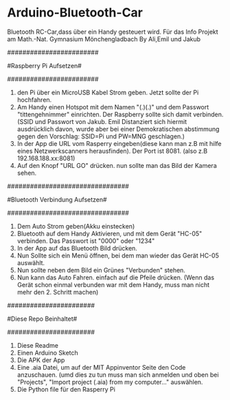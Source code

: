 # Arduino-Bluetooth-Car
Bluetooth RC-Car,dass über ein Handy gesteuert wird. Für das Info Projekt am Math.-Nat. Gymnasium Mönchengladbach
By Ali,Emil und Jakub

########################

#Raspberry Pi Aufsetzen#

########################
1. den Pi über ein MicroUSB Kabel Strom geben. Jetzt sollte der Pi hochfahren.
2. Am Handy einen Hotspot mit dem Namen "(.)(.)" und dem Passwort "tittengehnimmer" einrichten. Der Raspberry sollte sich damit verbinden.
(SSID und Passwort von Jakub. Emil Distanziert sich hiermit ausdrücklich davon, wurde aber bei einer Demokratischen abstimmung gegen den Vorschlag: SSID=Pi und PW=MNG geschlagen.)
3. In der App die URL vom Rasperry eingeben(diese kann man z.B mit hilfe eines Netzwerkscanners herausfinden). Der Port ist 8081. (also z.B 192.168.188.xx:8081)
4. Auf den Knopf "URL GO" drücken. nun sollte man das Bild der Kamera sehen.

################################

#Bluetooth Verbindung Aufsetzen#

################################

1. Dem Auto Strom geben(Akku einstecken)
2. Bluetooth auf dem Handy Aktivieren, und mit dem Gerät "HC-05" verbinden. Das Passwort ist "0000" oder "1234"
3. In der App auf das Bluetooth Bild drücken.
4. Nun Sollte sich ein Menü öffnen, bei dem man wieder das Gerät HC-05 auswählt.
5. Nun sollte neben dem Bild ein Grünes "Verbunden" stehen.
6. Nun kann das Auto Fahren. einfach auf die Pfeile drücken.
(Wenn das Gerät schon einmal verbunden war mit dem Handy, muss man nicht mehr den 2. Schritt machen)

#######################

#Diese Repo Beinhaltet#

#######################

1. Diese Readme
2. Einen Arduino Sketch
3. Die APK der App
4. Eine .aia Datei, um auf der MIT Appinventor Seite den Code anzuschauen. (umd dies zu tun muss man sich anmelden und oben bei "Projects", "Import project (.aia) from my computer..." auswählen.
5. Die Python file für den Rasperry Pi
